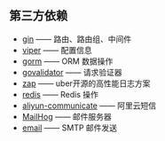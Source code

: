 ## 第三方依赖

- [gin](https://github.com/gin-gonic/gin) —— 路由、路由组、中间件
- [viper](https://github.com/spf13/viper) —— 配置信息
- [gorm](https://github.com/go-gorm/gorm) —— ORM 数据操作
- [govalidator](https://github.com/thedevsaddam/govalidator) —— 请求验证器
- [zap](https://github.com/gin-contrib/zap) —— uber开源的高性能日志方案
- [redis](https://github.com/go-redis/redis/v8) —— Redis 操作
- [aliyun-communicate](https://github.com/KenmyZhang/aliyun-communicate) —— 阿里云短信
- [MailHog](https://github.com/mailhog/MailHog) —— 邮件服务器
- [email](https://github.com/jordan-wright/email) —— SMTP 邮件发送